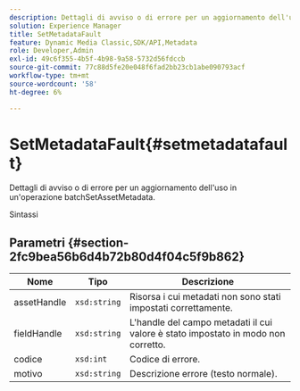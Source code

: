 ```yaml
---
description: Dettagli di avviso o di errore per un aggiornamento dell'uso in un'operazione batchSetAssetMetadata.
solution: Experience Manager
title: SetMetadataFault
feature: Dynamic Media Classic,SDK/API,Metadata
role: Developer,Admin
exl-id: 49c6f355-4b5f-4b98-9a58-5732d56fdccb
source-git-commit: 77c88d5fe20e048f6fad2bb23cb1abe090793acf
workflow-type: tm+mt
source-wordcount: '58'
ht-degree: 6%

---
```


# SetMetadataFault{#setmetadatafault}

Dettagli di avviso o di errore per un aggiornamento dell&#39;uso in un&#39;operazione batchSetAssetMetadata.

Sintassi

## Parametri {#section-2fc9bea56b6d4b72b80d4f04c5f9b862}

| Nome | Tipo | Descrizione |
|---|---|---|
| assetHandle | `xsd:string` | Risorsa i cui metadati non sono stati impostati correttamente. |
| fieldHandle | `xsd:string` | L&#39;handle del campo metadati il cui valore è stato impostato in modo non corretto. |
| codice | `xsd:int` | Codice di errore. |
| motivo | `xsd:string` | Descrizione errore (testo normale). |
